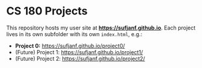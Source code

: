 # CS 180 Projects 

This repository hosts my user site at **https://sufjanf.github.io**.
Each project lives in its own subfolder with its own `index.html`, e.g.:

- **Project 0:** https://sufjanf.github.io/project0/
- (Future) Project 1: https://sufjanf.github.io/project1/
- (Future) Project 2: https://sufjanf.github.io/project2/


